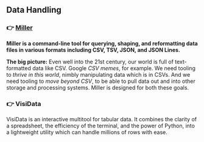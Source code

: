 ## Data Handling
### 👉 [Miller](https://miller.readthedocs.io/en/latest/)
**Miller is a command-line tool for querying, shaping, and reformatting data files in various formats including CSV, TSV, JSON, and JSON Lines.**

**The big picture:** Even well into the 21st century, our world is full of text-formatted data like CSV. Google *CSV memes*, for example. We need tooling to *thrive in this world*, nimbly manipulating data which is in CSVs. And we need tooling to *move beyond CSV*, to be able to pull data out and into other storage and processing systems. Miller is designed for both these goals.


### 👉 VisiData
VisiData is an interactive multitool for tabular data. It combines the clarity of a spreadsheet, the efficiency of the terminal, and the power of Python, into a lightweight utility which can handle millions of rows with ease.